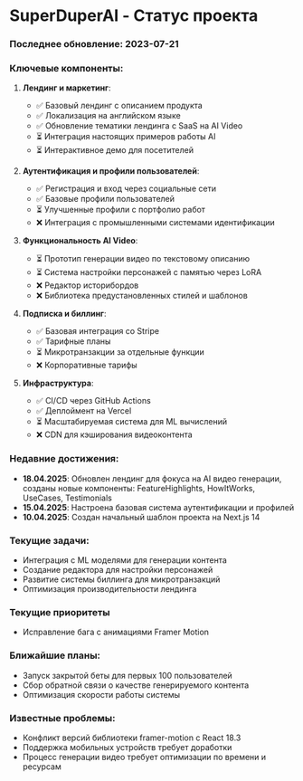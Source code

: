 # SuperDuperAI - Статус проекта

### Последнее обновление: 2023-07-21

### Ключевые компоненты:

1. **Лендинг и маркетинг**:
   - ✅ Базовый лендинг с описанием продукта
   - ✅ Локализация на английском языке
   - ✅ Обновление тематики лендинга с SaaS на AI Video
   - ⏳ Интеграция настоящих примеров работы AI
   - ⏳ Интерактивное демо для посетителей

2. **Аутентификация и профили пользователей**:
   - ✅ Регистрация и вход через социальные сети
   - ✅ Базовые профили пользователей
   - ⏳ Улучшенные профили с портфолио работ
   - ❌ Интеграция с промышленными системами идентификации

3. **Функциональность AI Video**:
   - ⏳ Прототип генерации видео по текстовому описанию
   - ⏳ Система настройки персонажей с памятью через LoRA
   - ❌ Редактор историбордов
   - ❌ Библиотека предустановленных стилей и шаблонов

4. **Подписка и биллинг**:
   - ✅ Базовая интеграция со Stripe
   - ✅ Тарифные планы
   - ⏳ Микротранзакции за отдельные функции
   - ❌ Корпоративные тарифы

5. **Инфраструктура**:
   - ✅ CI/CD через GitHub Actions
   - ✅ Деплоймент на Vercel
   - ⏳ Масштабируемая система для ML вычислений
   - ❌ CDN для кэширования видеоконтента

### Недавние достижения:

- **18.04.2025**: Обновлен лендинг для фокуса на AI видео генерации, созданы новые компоненты: FeatureHighlights, HowItWorks, UseCases, Testimonials
- **15.04.2025**: Настроена базовая система аутентификации и профилей
- **10.04.2025**: Создан начальный шаблон проекта на Next.js 14

### Текущие задачи:

- Интеграция с ML моделями для генерации контента
- Создание редактора для настройки персонажей
- Развитие системы биллинга для микротранзакций
- Оптимизация производительности лендинга

### Текущие приоритеты
- Исправление бага с анимациями Framer Motion

### Ближайшие планы:

- Запуск закрытой беты для первых 100 пользователей
- Сбор обратной связи о качестве генерируемого контента
- Оптимизация скорости работы системы

### Известные проблемы:

- Конфликт версий библиотеки framer-motion с React 18.3
- Поддержка мобильных устройств требует доработки
- Процесс генерации видео требует оптимизации по времени и ресурсам 